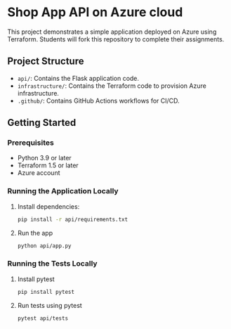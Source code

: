 # Shop App API on Azure cloud

This project demonstrates a simple application deployed on Azure using Terraform. Students will fork this repository to complete their assignments.

## Project Structure

- `api/`: Contains the Flask application code.
- `infrastructure/`: Contains the Terraform code to provision Azure infrastructure.
- `.github/`: Contains GitHub Actions workflows for CI/CD.

## Getting Started

### Prerequisites
- Python 3.9 or later
- Terraform 1.5 or later
- Azure account

### Running the Application Locally
1. Install dependencies:
   ```bash
   pip install -r api/requirements.txt
2. Run the app
   ```bash
   python api/app.py
### Running the Tests Locally
1. Install pytest
    ```bash 
    pip install pytest
2. Run tests using pytest
    ```bash
    pytest api/tests

